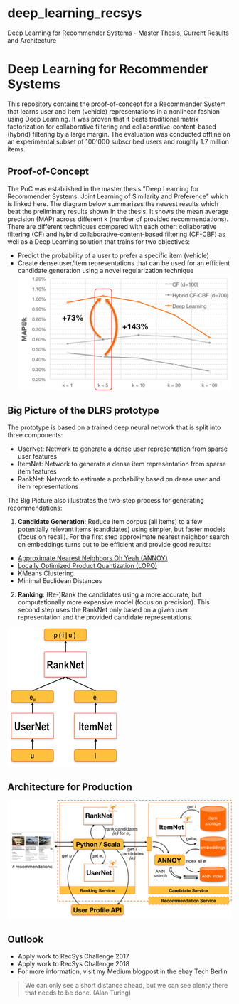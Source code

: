 # deep_learning_recsys
Deep Learning for Recommender Systems - Master Thesis, Current Results and Architecture

# Deep Learning for Recommender Systems
This repository contains the proof-of-concept for a Recommender System that learns
user and item (vehicle) representations in a nonlinear fashion using Deep Learning.
It was proven that it beats traditional matrix factorization for collaborative filtering
and collaborative-content-based (hybrid) filtering by a large margin. The evaluation was
conducted offline on an experimental subset of 100'000 subscribed users and roughly 1.7 million
items.

## Proof-of-Concept
The PoC was established in the master thesis "Deep Learning for Recommender Systems:
Joint Learning of Similarity and Preference" which is linked here.
The diagram below summarizes the newest results which beat the preliminary results shown in the thesis. It shows the mean average precision (MAP) across different k (number of provided recommendations). There are different techniques compared with each other: collaborative filtering (CF) and hybrid collaborative-content-based filtering (CF-CBF) as well as a Deep Learning solution that trains for two objectives:
* Predict the probability of a user to prefer a specific item (vehicle)
* Create dense user/item representations that can be used for an efficient candidate generation using a novel regularization technique
![Results of the Study on a Deep Learning based Recommender System](img/results.png?raw=true "DL Recommender PoC Results")

## Big Picture of the DLRS prototype
The prototype is based on a trained deep neural network that is split into three components:
* UserNet: Network to generate a dense user representation from sparse user features
* ItemNet: Network to generate a dense item representation from sparse item features
* RankNet: Network to estimate a probability based on dense user and item representations

The Big Picture also illustrates the two-step process for generating recommendations:
1. **Candidate Generation**: Reduce item corpus (all items) to a few potentially relevant items (candidates) using simpler, but faster models (focus on recall).
For the first step approximate nearest neighbor search on embeddings turns out to be efficient and provide good results:
* [Approximate Nearest Neighbors Oh Yeah (ANNOY)](https://github.com/spotify/annoy)
* [Locally Optimized Product Quantization (LOPQ)](https://github.com/yahoo/lopq)
* KMeans Clustering
* Minimal Euclidean Distances

2. **Ranking**: (Re-)Rank the candidates using a more accurate, but computationally more expensive model (focus on precision).
This second step uses the RankNet only based on a given user representation and the provided candidate representations.

![](img/networks.png?raw=true "DL Network Composition")

## Architecture for Production

![](img/architecture.png?raw=true "DL Recommender Architecture")

## Outlook
* Apply work to RecSys Challenge 2017
* Apply work to RecSys Challenge 2018
* For more information, visit my Medium blogpost in the ebay Tech Berlin

> We can only see a short distance ahead, but we can see plenty there that needs to be done. (Alan Turing)
